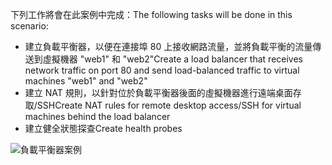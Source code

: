 <span data-ttu-id="ed472-101">下列工作將會在此案例中完成：</span><span class="sxs-lookup"><span data-stu-id="ed472-101">The following tasks will be done in this scenario:</span></span>

* <span data-ttu-id="ed472-102">建立負載平衡器，以便在連接埠 80 上接收網路流量，並將負載平衡的流量傳送到虛擬機器 "web1" 和 "web2"</span><span class="sxs-lookup"><span data-stu-id="ed472-102">Create a load balancer that receives network traffic on port 80 and send load-balanced traffic to virtual machines "web1" and "web2"</span></span>
* <span data-ttu-id="ed472-103">建立 NAT 規則，以針對位於負載平衡器後面的虛擬機器進行遠端桌面存取/SSH</span><span class="sxs-lookup"><span data-stu-id="ed472-103">Create NAT rules for remote desktop access/SSH for virtual machines behind the load balancer</span></span>
* <span data-ttu-id="ed472-104">建立健全狀態探查</span><span class="sxs-lookup"><span data-stu-id="ed472-104">Create health probes</span></span>

![負載平衡器案例](./media/load-balancer-get-started-internet-scenario-include/scenario-classic.png)
